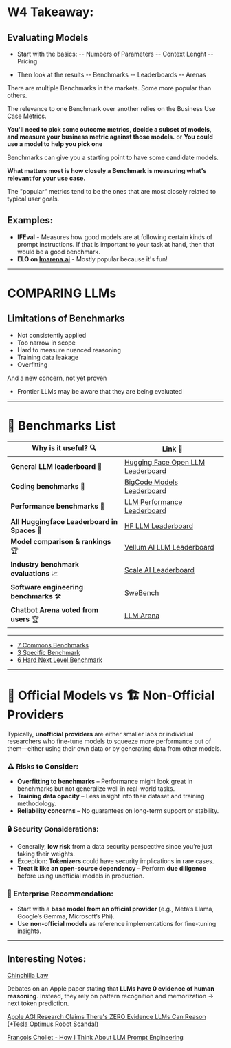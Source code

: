 # W4 Takeaway:

## Evaluating Models 
- Start with the basics:
-- Numbers of Parameters
-- Context Lenght
-- Pricing

- Then look at the results
-- Benchmarks
-- Leaderboards 
-- Arenas

There are multiple Benchmarks in the markets. Some more popular than others.  

The relevance to one Benchmark over another relies on the Business Use Case Metrics.  

**You'll need to pick some outcome metrics, decide a subset of models, and measure your business metric against those models.**
or 
**You could use a model to help you pick one**  

Benchmarks can give you a starting point to have some candidate models.  

**What matters most is how closely a Benchmark is measuring what's relevant for your use case.**  

The "popular" metrics tend to be the ones that are most closely related to typical user goals.  

## Examples:  

- **IFEval** - Measures how good models are at following certain kinds of prompt instructions. If that is important to your task at hand, then that would be a good benchmark.  
- **ELO on [lmarena.ai](https://lmarena.ai)** - Mostly popular because it's fun!  

---

# COMPARING LLMs
## Limitations of Benchmarks

- Not consistently applied
- Too narrow in scope
- Hard to measure nuanced reasoning
- Training data leakage
- Overfitting

And a new concern, not yet proven

- Frontier LLMs may be aware that they are being evaluated

---

# 🚀 Benchmarks List  

| Why is it useful? 🔍 | Link 🔗 |
|----------------------|--------|
| **General LLM leaderboard** 🤗 | [Hugging Face Open LLM Leaderboard](https://huggingface.co/spaces/open-llm-leaderboard/open_llm_leaderboard#/) |
| **Coding benchmarks** 🤗 | [BigCode Models Leaderboard](https://huggingface.co/spaces/bigcode/bigcode-models-leaderboard) |
| **Performance benchmarks** 🤗 | [LLM Performance Leaderboard](https://huggingface.co/spaces/optimum/llm-perf-leaderboard) |
| **All Huggingface Leaderboard in Spaces** 🤗 | [HF LLM Leaderboard](https://huggingface.co/spaces?search=leaderboard) |
| **Model comparison & rankings** 🏆 | [Vellum AI LLM Leaderboard](https://www.vellum.ai/llm-leaderboard) |
| **Industry benchmark evaluations** 📈 | [Scale AI Leaderboard](https://scale.com/leaderboard) |
| **Software engineering benchmarks** 🛠️ | [SweBench](https://www.swebench.com/) |
| **Chatbot Arena voted from users** 🏆 | [LLM Arena](https://https://lmarena.ai/?leaderboard/) |

---

- [7 Commons Benchmarks](https://github.com/luismcapriles/llm_engineering_course/blob/main/notes/W4/img_7_common_benchmark.png)
- [3 Specific Benchmark](https://github.com/luismcapriles/llm_engineering_course/blob/main/notes/W4/img_3_specific_benchmark.png)
- [6 Hard  Next Level Benchmark](https://github.com/luismcapriles/llm_engineering_course/blob/main/notes/W4/img_6_hard_next_level_benchmark.png)

---
# 🏢 Official Models vs 🏗️ Non-Official Providers  

Typically, **unofficial providers** are either smaller labs or individual researchers who fine-tune models to squeeze more performance out of them—either using their own data or by generating data from other models.  

### ⚠️ Risks to Consider:
- **Overfitting to benchmarks** – Performance might look great in benchmarks but not generalize well in real-world tasks.
- **Training data opacity** – Less insight into their dataset and training methodology.
- **Reliability concerns** – No guarantees on long-term support or stability.  

### 🔒 Security Considerations:
- Generally, **low risk** from a data security perspective since you’re just taking their weights.
- Exception: **Tokenizers** could have security implications in rare cases.
- **Treat it like an open-source dependency** – Perform **due diligence** before using unofficial models in production.  

### 🏢 Enterprise Recommendation:
- Start with a **base model from an official provider** (e.g., Meta’s Llama, Google’s Gemma, Microsoft’s Phi).  
- Use **non-official models** as reference implementations for fine-tuning insights.  

---

## Interesting Notes:
[Chinchilla Law](https://www.analyticsvidhya.com/blog/2024/09/chinchilla-scaling-law/)


Debates on an Apple paper stating that **LLMs have 0 evidence of human reasoning**. Instead, they rely on pattern recognition and memorization → next token prediction.  

[Apple AGI Research Claims There's ZERO Evidence LLMs Can Reason (+Tesla Optimus Robot Scandal)](https://chatgpt.com/share/6712d71e-add0-8012-9457-aba26302b31f)  

[François Chollet - How I Think About LLM Prompt Engineering](https://fchollet.substack.com/p/how-i-think-about-llm-prompt-engineering)  
